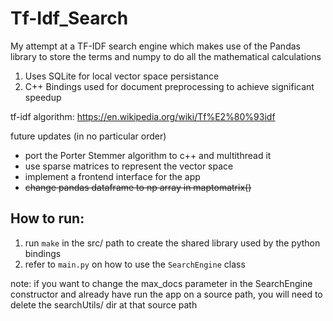 # Tf-Idf_Search

My attempt at a TF-IDF search engine which makes use of the Pandas library to store the terms and numpy to do all the mathematical calculations

1. Uses SQLite for local vector space persistance
2. C++ Bindings used for document preprocessing to achieve significant speedup


tf-idf algorithm:
https://en.wikipedia.org/wiki/Tf%E2%80%93idf

future updates (in no particular order)
* port the Porter Stemmer algorithm to c++ and multithread it
* use sparse matrices to represent the vector space
* implement a frontend interface for the app
* ~~change pandas dataframe to np array in maptomatrix()~~


## How to run:
1. run `make` in the src/ path to create the shared library used by the python bindings
2. refer to `main.py` on how to use the `SearchEngine` class

note: if you want to change the max_docs parameter in the SearchEngine constructor and already have run the app on a source path, you will need to delete the searchUtils/ dir at that source path
